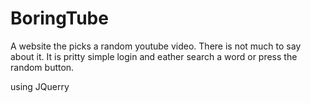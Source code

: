 # BoringTube
A website the picks a random youtube video. There is not much to say about it. It is pritty simple login and eather search a word or press the random button.

using JQuerry
